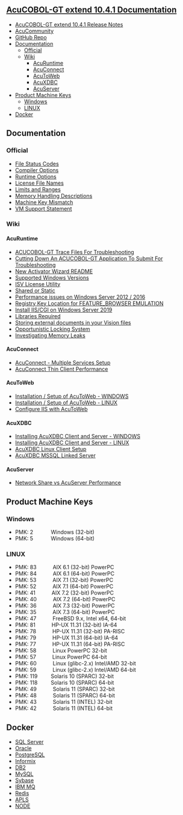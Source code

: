 ## [AcuCOBOL-GT extend 10.4.1 Documentation](https://bit.ly/3C7G5Fy)

- [AcuCOBOL-GT extend 10.4.1 Release Notes](https://bit.ly/3DdOLeE)
- [AcuCommunity](https://community.microfocus.com/cobol/acucobol/)
- [GitHub Repo](https://github.com/UNiXMIT/UNiXextend)
- [Documentation](#documentation)
  - [Official](#official)
  - [Wiki](#wiki)
    - [AcuRuntime](#acuruntime)
    - [AcuConnect](#acuconnect)
    - [AcuToWeb](#acutoweb)
    - [AcuXDBC](#acuxdbc) 
    - [AcuServer](#acuserver)
- [Product Machine Keys](#product-machine-keys)
  - [Windows](#windows)
  - [LINUX](#linux) 
- [Docker](#docker)

## Documentation
### Official
- [File Status Codes](https://bit.ly/3wBPaFq)
- [Compiler Options](https://bit.ly/3wDLB1r)
- [Runtime Options](https://bit.ly/3CaHlrx)
- [License File Names](https://bit.ly/3DbWt9l)
- [Limits and Ranges](https://bit.ly/3nb9yu1)
- [Memory Handling Descriptions](https://bit.ly/3c2D0Mg)
- [Machine Key Mismatch](https://bit.ly/3n8jV1o)
- [VM Support Statement](https://portal.microfocus.com/s/article/KM000010632)

### Wiki
#### AcuRuntime  
- [ACUCOBOL-GT Trace Files For Troubleshooting](https://portal.microfocus.com/s/article/KM000005044)
- [Cutting Down An ACUCOBOL-GT Application To Submit For Troubleshooting](https://portal.microfocus.com/s/article/KM000007773)
- [New Activator Wizard README](https://portal.microfocus.com/s/article/KM000004829)
- [Supported Windows Versions](docs/windowsVersions.md)
- [ISV License Utility](ISVLicenseUtility.md)
- [Shared or Static](https://portal.microfocus.com/s/article/KM000007682)
- [Performance issues on Windows Server 2012 / 2016](docs/EnableFairShare)
- [Registry Key Location for FEATURE_BROWSER EMULATION](docs/FEATURE_BROWSER_EMULATION.md)
- [Install IIS/CGI on Windows Server 2019](https://portal.microfocus.com/s/article/KM000006780)
- [Libraries Required](docs/LibrariesRequired.md)
- [Storing external documents in your Vision files](docs/Vision-Document-Storage.md)
- [Opportunistic Locking System](https://portal.microfocus.com/s/article/KM000006730)
- [Investigating Memory Leaks](docs/MemoryTracking.md)
#### AcuConnect
- [AcuConnect - Multiple Services Setup](docs/AcuConnect-Multiple-Setup.md)
- [AcuConnect Thin Client Performance](https://portal.microfocus.com/s/article/KM000007770)
#### AcuToWeb
- [Installation / Setup of AcuToWeb - WINDOWS](docs/AcuToWeb-WINDOWS.md)
- [Installation / Setup of AcuToWeb - LINUX](docs/AcuToWeb-LINUX.md)
- [Configure IIS with AcuToWeb](https://portal.microfocus.com/s/article/KM000011382)
#### AcuXDBC
- [Installing AcuXDBC Client and Server - WINDOWS](https://portal.microfocus.com/s/article/KM000008028)
- [Installing AcuXDBC Client and Server - LINUX](https://portal.microfocus.com/s/article/KM000008030)
- [AcuXDBC Linux Client Setup](docs/AcuXDBC-LINUXClient.md)
- [AcuXDBC MSSQL Linked Server](docs/AcuXDBC-MSSQL-Linked-Server.md)
#### AcuServer
- [Network Share vs AcuServer Performance](https://portal.microfocus.com/s/article/KM000002013)

## Product Machine Keys
### Windows
- PMK: 2&nbsp;&nbsp;&nbsp;&nbsp;&nbsp;&nbsp;&nbsp;&nbsp;&nbsp;&nbsp;&nbsp;&nbsp;Windows (32-bit)   
- PMK: 5&nbsp;&nbsp;&nbsp;&nbsp;&nbsp;&nbsp;&nbsp;&nbsp;&nbsp;&nbsp;&nbsp;&nbsp;Windows (64-bit)  

### LINUX
- PMK: 83&nbsp;&nbsp;&nbsp;&nbsp;&nbsp;&nbsp;&nbsp;&nbsp;&nbsp;&nbsp;&nbsp;AIX 6.1 (32-bit) PowerPC  
- PMK: 84&nbsp;&nbsp;&nbsp;&nbsp;&nbsp;&nbsp;&nbsp;&nbsp;&nbsp;&nbsp;&nbsp;AIX 6.1 (64-bit) PowerPC  
- PMK: 53&nbsp;&nbsp;&nbsp;&nbsp;&nbsp;&nbsp;&nbsp;&nbsp;&nbsp;&nbsp;&nbsp;AIX 7.1 (32-bit) PowerPC  
- PMK: 52&nbsp;&nbsp;&nbsp;&nbsp;&nbsp;&nbsp;&nbsp;&nbsp;&nbsp;&nbsp;&nbsp;AIX 7.1 (64-bit) PowerPC  
- PMK: 41&nbsp;&nbsp;&nbsp;&nbsp;&nbsp;&nbsp;&nbsp;&nbsp;&nbsp;&nbsp;&nbsp;AIX 7.2 (32-bit) PowerPC  
- PMK: 40&nbsp;&nbsp;&nbsp;&nbsp;&nbsp;&nbsp;&nbsp;&nbsp;&nbsp;&nbsp;&nbsp;AIX 7.2 (64-bit) PowerPC  
- PMK: 36&nbsp;&nbsp;&nbsp;&nbsp;&nbsp;&nbsp;&nbsp;&nbsp;&nbsp;&nbsp;&nbsp;AIX 7.3 (32-bit) PowerPC  
- PMK: 35&nbsp;&nbsp;&nbsp;&nbsp;&nbsp;&nbsp;&nbsp;&nbsp;&nbsp;&nbsp;&nbsp;AIX 7.3 (64-bit) PowerPC  
- PMK: 47&nbsp;&nbsp;&nbsp;&nbsp;&nbsp;&nbsp;&nbsp;&nbsp;&nbsp;&nbsp;&nbsp;FreeBSD 9.x, Intel x64, 64-bit  
- PMK: 81&nbsp;&nbsp;&nbsp;&nbsp;&nbsp;&nbsp;&nbsp;&nbsp;&nbsp;&nbsp;&nbsp;HP-UX 11.31 (32-bit) IA-64  
- PMK: 78&nbsp;&nbsp;&nbsp;&nbsp;&nbsp;&nbsp;&nbsp;&nbsp;&nbsp;&nbsp;&nbsp;HP-UX 11.31 (32-bit) PA-RISC  
- PMK: 79&nbsp;&nbsp;&nbsp;&nbsp;&nbsp;&nbsp;&nbsp;&nbsp;&nbsp;&nbsp;&nbsp;HP-UX 11.31 (64-bit) IA-64  
- PMK: 77&nbsp;&nbsp;&nbsp;&nbsp;&nbsp;&nbsp;&nbsp;&nbsp;&nbsp;&nbsp;&nbsp;HP-UX 11.31 (64-bit) PA-RISC  
- PMK: 58&nbsp;&nbsp;&nbsp;&nbsp;&nbsp;&nbsp;&nbsp;&nbsp;&nbsp;&nbsp;&nbsp;Linux PowerPC 32-bit  
- PMK: 57&nbsp;&nbsp;&nbsp;&nbsp;&nbsp;&nbsp;&nbsp;&nbsp;&nbsp;&nbsp;&nbsp;Linux PowerPC 64-bit  
- PMK: 60&nbsp;&nbsp;&nbsp;&nbsp;&nbsp;&nbsp;&nbsp;&nbsp;&nbsp;&nbsp;&nbsp;Linux (glibc-2.x) Intel/AMD 32-bit  
- PMK: 59&nbsp;&nbsp;&nbsp;&nbsp;&nbsp;&nbsp;&nbsp;&nbsp;&nbsp;&nbsp;&nbsp;Linux (glibc-2.x) Intel/AMD 64-bit  
- PMK: 119&nbsp;&nbsp;&nbsp;&nbsp;&nbsp;&nbsp;&nbsp;&nbsp;&nbsp;Solaris 10 (SPARC) 32-bit  
- PMK: 118&nbsp;&nbsp;&nbsp;&nbsp;&nbsp;&nbsp;&nbsp;&nbsp;&nbsp;Solaris 10 (SPARC) 64-bit  
- PMK: 49&nbsp;&nbsp;&nbsp;&nbsp;&nbsp;&nbsp;&nbsp;&nbsp;&nbsp;&nbsp;&nbsp;Solaris 11 (SPARC) 32-bit  
- PMK: 48&nbsp;&nbsp;&nbsp;&nbsp;&nbsp;&nbsp;&nbsp;&nbsp;&nbsp;&nbsp;&nbsp;Solaris 11 (SPARC) 64-bit 
- PMK: 43&nbsp;&nbsp;&nbsp;&nbsp;&nbsp;&nbsp;&nbsp;&nbsp;&nbsp;&nbsp;&nbsp;Solaris 11 (INTEL) 32-bit  
- PMK: 42&nbsp;&nbsp;&nbsp;&nbsp;&nbsp;&nbsp;&nbsp;&nbsp;&nbsp;&nbsp;&nbsp;Solaris 11 (INTEL) 64-bit  

## Docker
- [SQL Server](docker/mssql.txt)
- [Oracle](docker/oracle.txt)
- [PostgreSQL](docker/postgres.txt)
- [Informix](docker/informix.txt)
- [DB2](docker/db2.txt)
- [MySQL](docker/mysql.txt)
- [Sybase](docker/sybase.txt)
- [IBM MQ](docker/mq.txt)
- [Redis](docker/redis.txt)
- [APLS](docker/apls.txt)
- [NODE](docker/node.txt)